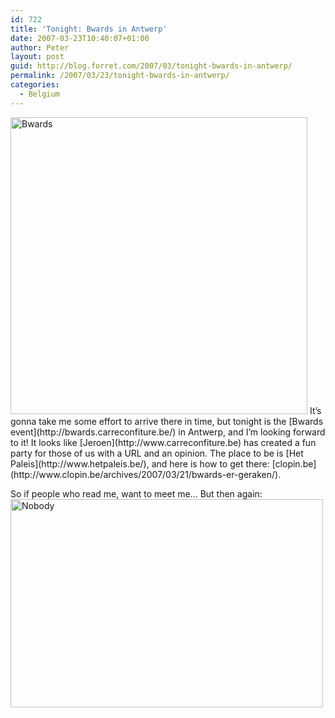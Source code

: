 ```yaml
---
id: 722
title: 'Tonight: Bwards in Antwerp'
date: 2007-03-23T10:40:07+01:00
author: Peter
layout: post
guid: http://blog.forret.com/2007/03/tonight-bwards-in-antwerp/
permalink: /2007/03/23/tonight-bwards-in-antwerp/
categories:
  - Belgium
---
```

<img src="http://www.carreconfiture.be/bwards/blog/wp-content/uploads/2007/02/prog6.jpg" alt="Bwards" width="475" />  
It&#8217;s gonna take me some effort to arrive there in time, but tonight is the [Bwards event](http://bwards.carreconfiture.be/) in Antwerp, and I&#8217;m looking forward to it! It looks like [Jeroen](http://www.carreconfiture.be) has created a fun party for those of us with a URL and an opinion. The place to be is [Het Paleis](http://www.hetpaleis.be/), and here is how to get there: [clopin.be](http://www.clopin.be/archives/2007/03/21/bwards-er-geraken/).  
<!--more-->

So if people who read me, want to meet me&#8230; But then again:  
[<img loading="lazy" src="http://farm1.static.flickr.com/125/390290623_cc06f8a713.jpg" width="500" height="333" alt="Nobody" />](http://www.flickr.com/photos/pforret/390290623/ "Photo Sharing")